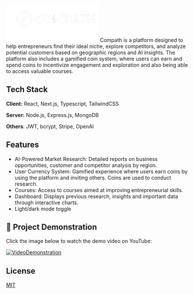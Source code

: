 ![Logo](./frontend/public/images/logo-full-white.png)
Compath is a platform designed to help entrepreneurs find their ideal niche, explore competitors, and analyze potential customers based on geographic regions and AI insights. The platform also includes a gamified coin system, where users can earn and spend coins to incentivize engagement and exploration and also being able to access valuable courses.

## Tech Stack

**Client:** React, Next.js, Typescript, TailwindCSS

**Server:** Node.js, Express.js, MongoDB

**Others**: JWT, bcrypt, Stripe, OpenAI

## Features

- AI-Powered Market Research: Detailed reports on business opportunities, customer and competitor analysis by region.
- User Currency System: Gamified experience where users earn coins by using the platform and inviting others. Coins are used to conduct research.
- Courses: Access to courses aimed at improving entrepreneurial skills.
- Dashboard: Displays previous research, insights and important data through interactive charts.
- Light/dark mode toggle
## 🎥 Project Demonstration

Click the image below to watch the demo video on YouTube:

[![VideoDemonstration](https://img.youtube.com/vi/GFLlJt3nNR0/hqdefault.jpg)](https://youtu.be/GFLlJt3nNR0)

## License

[MIT](https://choosealicense.com/licenses/mit/)


